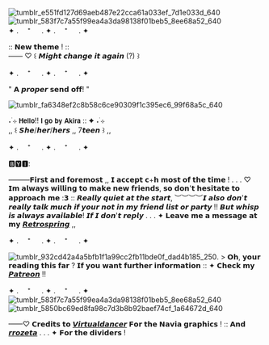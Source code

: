 ![tumblr_e551fd127d69aeb487e22cca61a033ef_7d1e033d_640](https://github.com/OceansBlessing/OceansBlessing/assets/173688831/fd82116c-109e-4871-b868-6413dab7ab34)          
![tumblr_583f7c7a55f99ea4a3da98138f01beb5_8ee68a52_640](https://github.com/OceansBlessing/OceansBlessing/assets/173688831/3e9b1690-a902-46b2-afa1-1e15e1fb6d8e)        
✦ . 　⁺ 　 . ✦ . 　⁺ 　 . ✦

  ::      𝗡𝗲𝘄 𝘁𝗵𝗲𝗺𝗲 !    ::       
 —— ♡ ꒰ 𝙈𝙞𝙜𝙝𝙩 𝙘𝙝𝙖𝙣𝙜𝙚 𝙞𝙩 𝙖𝙜𝙖𝙞𝙣 (?) ꒱ 

✦ . 　⁺ 　 . ✦ . 　⁺ 　 . ✦

" 𝗔 𝙥𝙧𝙤𝙥𝙚𝙧 𝘀𝗲𝗻𝗱 𝗼𝗳𝗳! "

![tumblr_fa6348ef2c8b58c6ce90309f1c395ec6_99f68a5c_640](https://github.com/OceansBlessing/OceansBlessing/assets/173688831/bf2152cd-2b9c-4b8c-b612-883acd46d0ce)

˖ ࣪⊹ 𝗛𝗲𝗹𝗹𝗼!! 𝗜 𝗴𝗼 𝗯𝘆 𝗔𝗸𝗶𝗿𝗮 :: ✦ ˖ ࣪⊹  
   ,, ꒰ 𝙎𝙝𝙚/𝙝𝙚𝙧/𝙝𝙚𝙧𝙨 ,, 7𝙩𝙚𝙚𝙣 ꒱ ,,

✦ . 　⁺ 　 . ✦ . 　⁺ 　 . ✦

🅱🆈🅸:

———𝗙𝗶𝗿𝘀𝘁 𝗮𝗻𝗱 𝗳𝗼𝗿𝗲𝗺𝗼𝘀𝘁 ,, 𝗜 𝗮𝗰𝗰𝗲𝗽𝘁 𝗰+𝗵 𝗺𝗼𝘀𝘁 𝗼𝗳 𝘁𝗵𝗲 𝘁𝗶𝗺𝗲 ! . . . ♡ 𝗜𝗺 𝗮𝗹𝘄𝗮𝘆𝘀 𝘄𝗶𝗹𝗹𝗶𝗻𝗴 𝘁𝗼 𝗺𝗮𝗸𝗲 𝗻𝗲𝘄 𝗳𝗿𝗶𝗲𝗻𝗱𝘀, 𝘀𝗼 𝗱𝗼𝗻'𝘁 𝗵𝗲𝘀𝗶𝘁𝗮𝘁𝗲 𝘁𝗼 𝗮𝗽𝗽𝗿𝗼𝗮𝗰𝗵 𝗺𝗲 :𝟯 :: 𝙍𝙚𝙖𝙡𝙡𝙮 𝙦𝙪𝙞𝙚𝙩 𝙖𝙩 𝙩𝙝𝙚 𝙨𝙩𝙖𝙧𝙩, ︶︶︶︶𝙄 𝙖𝙡𝙨𝙤 𝙙𝙤𝙣'𝙩 𝙧𝙚𝙖𝙡𝙡𝙮 𝙩𝙖𝙡𝙠 𝙢𝙪𝙘𝙝 𝙞𝙛 𝙮𝙤𝙪𝙧 𝙣𝙤𝙩 𝙞𝙣 𝙢𝙮 𝙛𝙧𝙞𝙚𝙣𝙙 𝙡𝙞𝙨𝙩 𝙤𝙧 𝙥𝙖𝙧𝙩𝙮 !! 𝘽𝙪𝙩 𝙬𝙝𝙞𝙨𝙥 𝙞𝙨 𝙖𝙡𝙬𝙖𝙮𝙨 𝙖𝙫𝙖𝙞𝙡𝙖𝙗𝙡𝙚! 𝙄𝙛 𝙄 𝙙𝙤𝙣'𝙩 𝙧𝙚𝙥𝙡𝙮 . . . ✦  𝗟𝗲𝗮𝘃𝗲 𝗺𝗲 𝗮 𝗺𝗲𝘀𝘀𝗮𝗴𝗲 𝗮𝘁 𝗺𝘆 [𝙍𝙚𝙩𝙧𝙤𝙨𝙥𝙧𝙞𝙣𝙜](https://retrospring.net/@wintresr) ,, 

✦ . 　⁺ 　 . ✦ . 　⁺ 　 . ✦


![tumblr_932cd42a4a5bfb1f1a99cc2fb11bde0f_dad4b185_250](https://github.com/OceansBlessing/OceansBlessing/assets/173688831/b2f1d635-aea9-4ac2-be21-92bc8fc08fe0).   > 𝗢𝗵, 𝘆𝗼𝘂𝗿 𝗿𝗲𝗮𝗱𝗶𝗻𝗴 𝘁𝗵𝗶𝘀 𝗳𝗮𝗿 ? 𝗜𝗳 𝘆𝗼𝘂 𝘄𝗮𝗻𝘁 𝗳𝘂𝗿𝘁𝗵𝗲𝗿 𝗶𝗻𝗳𝗼𝗿𝗺𝗮𝘁𝗶𝗼𝗻 :: ✦ 𝗖𝗵𝗲𝗰𝗸 𝗺𝘆 [𝙋𝙖𝙩𝙧𝙚𝙤𝙣](https://www.patreon.com/LacedRibbon?fan_landing=true&view_as=public) !!

✦ . 　⁺ 　 . ✦ . 　⁺ 　 . ✦          
![tumblr_583f7c7a55f99ea4a3da98138f01beb5_8ee68a52_640](https://github.com/OceansBlessing/OceansBlessing/assets/173688831/3e9b1690-a902-46b2-afa1-1e15e1fb6d8e)
![tumblr_5850bc69ed8fa98c7d3b8b92baef74cf_1a64672d_640](https://github.com/OceansBlessing/OceansBlessing/assets/173688831/a7ef4aff-19af-4597-9085-051079e1ae19)

——♡ 𝗖𝗿𝗲𝗱𝗶𝘁𝘀
 𝘁𝗼 [𝙑𝙞𝙧𝙩𝙪𝙖𝙡𝙙𝙖𝙣𝙘𝙚𝙧](https://virtualdancer.tumblr.com/?source=share) 𝗙𝗼𝗿 𝘁𝗵𝗲 𝗡𝗮𝘃𝗶𝗮 𝗴𝗿𝗮𝗽𝗵𝗶𝗰𝘀 ! :: 𝗔𝗻𝗱 [𝙧𝙧𝙤𝙯𝙚𝙩𝙖](https://rrozeta.tumblr.com/?source=share) . . . ✦ 𝗙𝗼𝗿 𝘁𝗵𝗲 𝗱𝗶𝘃𝗶𝗱𝗲𝗿𝘀 ! 





